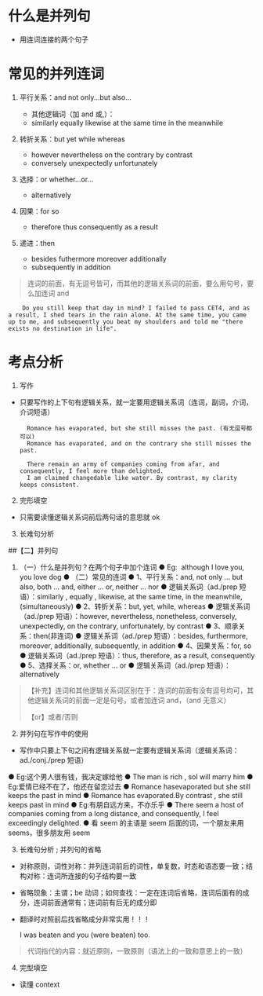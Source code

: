 #

# 什么是并列句

- 用连词连接的两个句子

# 常见的并列连词

1. 平行关系：and not only...but also...

   - 其他逻辑词（加 and 或,）：
   - similarly equally likewise at the same time in the meanwhile

2. 转折关系：but yet while whereas

   - however nevertheless on the contrary by contrast
   - conversely unexpectedly unfortunately

3. 选择：or whether...or...

   - alternatively

4. 因果：for so

   - therefore thus consequently as a result

5. 递进：then

   - besides futhermore moreover additionally
   - subsequently in addition

> 连词的前面，有无逗号皆可，而其他的逻辑关系词的前面，要么用句号，要么加连词 and

        Do you still keep that day in mind? I failed to pass CET4, and as a result, I shed tears in the rain alone. At the same time, you came up to me, and subsequently you beat my shoulders and told me "there exists no destination in life".

# 考点分析

1. 写作

- 只要写作的上下句有逻辑关系，就一定要用逻辑关系词（连词，副词，介词，介词短语）

        Romance has evaporated, but she still misses the past. (有无逗号都可以)
        Romance has evaporated, and on the contrary she still misses the past.

        There remain an army of companies coming from afar, and consequently, I feel more than delighted.
        I am claimed changedable like water. By contrast, my clarity keeps consistent.

2. 完形填空

- 只需要读懂逻辑关系词前后两句话的意思就 ok

3. 长难句分析

##【二】并列句

1. （一）什么是并列句？在两个句子中加个连词
   ● Eg:  although I love you, you love dog
   ● （二）常见的连词
   ● 1、平行关系：and, not only ... but also, both ... and, either ... or, neither ... nor
   ● 逻辑关系词（ad./prep 短语）：similarly , equally , likewise, at the same time, in the meanwhile, (simultaneously)
   ● 2、转折关系：but, yet, while, whereas
   ● 逻辑关系词（ad./prep 短语）：however, nevertheless, nonetheless, conversely, unexpectedly, on the contrary, unfortunately, by contrast
   ● 3、顺承关系：then(非连词)
   ● 逻辑关系词（ad./prep 短语）：besides, furthermore, moreover, additionally, subsequently, in addition
   ● 4、因果关系：for, so
   ● 逻辑关系词（ad./prep 短语）：thus, therefore, as a result, consequently
   ● 5、选择关系：or, whether ... or
   ● 逻辑关系词（ad./prep 短语）：alternatively

> 【补充】连词和其他逻辑关系词区别在于：连词的前面有没有逗号均可，其他逻辑关系词的前面一定是句号，或者加连词 and，（and 无意义）
>
> 【or】或者/否则

2. 并列句在写作中的使用

- 写作中只要上下句之间有逻辑关系就一定要有逻辑关系词（逻辑关系词：ad./conj./prep 短语）

● Eg:这个男人很有钱，我决定嫁给他
● The man is rich , soI will marry him
● Eg:爱情已经不在了，他还在留恋过去
● Romance hasevaporated but she still keeps the past in mind
● Romance has evaporated.By contrast , she still keeps past in mind
● Eg:有朋自远方来，不亦乐乎
● There seem a host of companies coming from a long distance, and consequently, I feel exceedingly delighted.
● 看 seem 的主语是 seem 后面的词，一个朋友来用 seems，很多朋友用 seem

3. 长难句分析 ; 并列句的省略

- 对称原则，词性对称：并列连词前后的词性，单复数，时态和语态要一致；结构对称：连词所连接的句子结构要一致
- 省略现象：主谓；be 动词；如何查找：一定在连词后省略，连词后面有的成分，连词前面通常有；连词前有后无的成分即
- 翻译时对照前后找省略成分非常实用！！！

  I was beaten and you (were beaten) too.

> 代词指代的内容：就近原则，一致原则（语法上的一致和意思上的一致）

4. 完型填空

- 读懂 context
